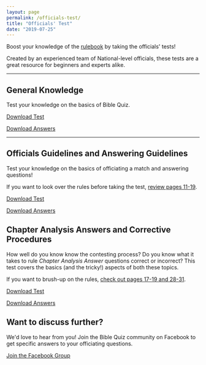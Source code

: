 ```yaml
---
layout: page
permalink: /officials-test/
title: "Officials' Test"
date: "2019-07-25"
---
```


Boost your knowledge of the [rulebook](https://www.biblequiz.com/downloads/) by taking the officials' tests!

Created by an experienced team of National-level officials, these tests are a great resource for beginners and experts alike.

* * *

## General Knowledge

Test your knowledge on the basics of Bible Quiz.

[Download Test](https://www.biblequiz.com/wp-content/uploads/2021/08/2021-Bible-Quiz-Test.pdf)

[Download Answers](https://www.biblequiz.com/wp-content/uploads/2021/08/2021-Bible-Quiz-Test-KEY.pdf)

* * *

## Officials Guidelines and Answering Guidelines

Test your knowledge on the basics of officiating a match and answering questions!

If you want to look over the rules before taking the test, [review pages 11-19](https://www.biblequiz.com/downloads/).

[Download Test](https://www.biblequiz.com/wp-content/uploads/2021/06/Officials-Test-Phase-2.pdf)

[Download Answers](https://www.biblequiz.com/wp-content/uploads/2021/06/Officials-Test-Phase-2-Answer-Key.pdf)

## Chapter Analysis Answers and Corrective Procedures

How well do you know know the contesting process? Do you know what it takes to rule _Chapter Analysis Answer_ questions correct or incorrect? This test covers the basics (and the tricky!) aspects of both these topics.

If you want to brush-up on the rules, [check out pages 17-19 and 28-31](https://www.biblequiz.com/downloads/).

[Download Test](https://www.biblequiz.com/wp-content/uploads/2019/09/Officials-Test-Phase-1-2.pdf)

[Download Answers](https://www.biblequiz.com/wp-content/uploads/2019/09/Officials-Test-Phase-1-Answer-Key-1.pdf)

## Want to discuss further?

We'd love to hear from you! Join the Bible Quiz community on Facebook to get specific answers to your officiating questions.

[Join the Facebook Group](https://www.facebook.com/groups/tbqpeoples/)
